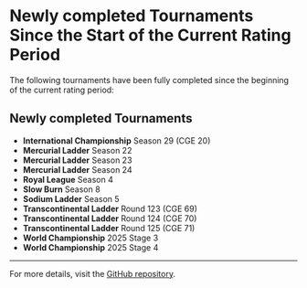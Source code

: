 # Newly completed Tournaments Since the Start of the Current Rating Period

The following tournaments have been fully completed since the beginning of the current rating period:

## Newly completed Tournaments

- **International Championship** Season 29 (CGE 20)
- **Mercurial Ladder** Season 22
- **Mercurial Ladder** Season 23
- **Mercurial Ladder** Season 24
- **Royal League** Season 4
- **Slow Burn** Season 8
- **Sodium Ladder** Season 5
- **Transcontinental Ladder** Round 123 (CGE 69)
- **Transcontinental Ladder** Round 124 (CGE 70)
- **Transcontinental Ladder** Round 125 (CGE 71)
- **World Championship** 2025 Stage 3
- **World Championship** 2025 Stage 4

---

For more details, visit the [GitHub repository](https://github.com/ausberg/tta_ratings_dev).
